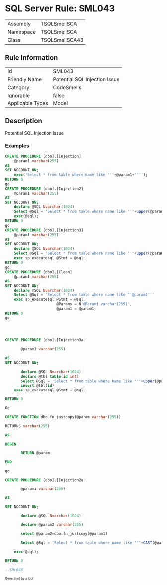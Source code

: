 ﻿# SQL Server Rule: SML043
  
|    |    |
|----|----|
| Assembly | TSQLSmellSCA |
| Namespace | TSQLSmellSCA |
| Class | TSQLSmellSCA43 |
  
## Rule Information
  
|    |    |
|----|----|
| Id | SML043 |
| Friendly Name | Potential SQL Injection Issue |
| Category | CodeSmells |
| Ignorable | false |
| Applicable Types | Model  |
  
## Description
  
Potential SQL Injection Issue
  
### Examples
  
```sql
CREATE PROCEDURE [dbo].[Injection]
	@param1 varchar(255)
AS
SET NOCOUNT ON;
	exec('Select * from table where name like '''+@param1+'''');
RETURN 0
go
CREATE PROCEDURE [dbo].[Injection2]
	@param1 varchar(255)
AS
SET NOCOUNT ON;
	declare @SQL Nvarchar(1024)
	Select @Sql = 'Select * from table where name like '''+upper(@param1)+''''
    exec(@sql);
RETURN 0
go
CREATE PROCEDURE [dbo].[Injection3]
	@param1 varchar(255)
AS
SET NOCOUNT ON;
	declare @SQL Nvarchar(1024)
	Select @Sql = 'Select * from table where name like '''+upper(@param1)+''''
    exec sp_executesql @Stmt = @sql;
RETURN 0
go
CREATE PROCEDURE [dbo].[Clean]
	@param1 varchar(255)
AS
SET NOCOUNT ON;
	declare @SQL Nvarchar(1024)
	Select @Sql = 'Select * from table where name like ''@param1'''
    exec sp_executesql @Stmt = @sql,
	                   @Params = N'@Param1 varchar(255)',
					   @param1 = @param1;
RETURN 0
go




CREATE PROCEDURE [dbo].[Injection3a]

       @param1 varchar(255)

AS
SET NOCOUNT ON;

       declare @SQL Nvarchar(1024)
       declare @tbl table(id int)
       Select @Sql = 'Select * from table where name like '''+upper(@param1)+''''
       insert @tbl(id)
    exec sp_executesql @Stmt = @sql;

RETURN 0

Go

CREATE FUNCTION dbo.fn_justcopy(@param varchar(255))

RETURNS varchar(255)

AS

BEGIN

       RETURN @param

END

go

CREATE PROCEDURE [dbo].[Injection2a]

       @param1 varchar(255)

AS

SET NOCOUNT ON;

       declare @SQL Nvarchar(1024)

       declare @param2 varchar(255)

       select @param2=dbo.fn_justcopy(@param1)

       Select @Sql = 'Select * from table where name like '''+CAST(@param1 as varchar(200))+''''

    exec(@sql);

RETURN 0

--SML043

```
  
<sub><sup>Generated by a tool</sup></sub>
